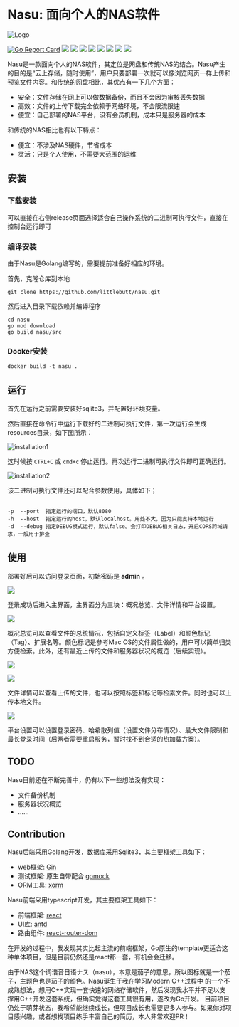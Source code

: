 # Nasu: 面向个人的NAS软件

![Logo](./docs/imgs/logo.jpg) </div>

[![Go Report Card](https://goreportcard.com/badge/github.com/littlebutt/nasu)](https://goreportcard.com/report/github.com/littlebutt/nasu) ![](https://img.shields.io/github/license/littlebutt/nasu) ![](https://img.shields.io/github/go-mod/go-version/littlebutt/nasu) ![](https://img.shields.io/github/package-json/dependency-version/littlebutt/nasu/react?filename=web%2Fpackage.json) ![](https://img.shields.io/github/actions/workflow/status/littlebutt/nasu/go.yml) ![](https://img.shields.io/github/checks-status/littlebutt/nasu/main) ![](https://img.shields.io/readthedocs/go) ![](https://img.shields.io/github/languages/count/littlebutt/nasu) ![](https://img.shields.io/badge/QQ-1136681910-9cf?logo=tencentqq&logoColor=9cf) 

Nasu是一款面向个人的NAS软件，其定位是网盘和传统NAS的结合。Nasu产生的目的是“云上存储，随时使用”，用户只要部署一次就可以像浏览网页一样上传和预览文件内容。和传统的网盘相比，其优点有一下几个方面：

- 安全：文件存储在网上可以做数据备份，而且不会因为审核丢失数据
- 高效：文件的上传下载完全依赖于网络环境，不会限流限速
- 便宜：自己部署的NAS平台，没有会员机制，成本只是服务器的成本

和传统的NAS相比也有以下特点：

- 便宜：不涉及NAS硬件，节省成本
- 灵活：只是个人使用，不需要大范围的运维

## 安装

### 下载安装

可以直接在右侧release页面选择适合自己操作系统的二进制可执行文件，直接在控制台运行即可

### 编译安装

由于Nasu是Golang编写的，需要提前准备好相应的环境。

首先，克隆仓库到本地

```shell
git clone https://github.com/littlebutt/nasu.git
```

然后进入目录下载依赖并编译程序

```shell
cd nasu
go mod download
go build nasu/src
```

### Docker安装

```shell
docker build -t nasu .
```

## 运行

首先在运行之前需要安装好sqlite3，并配置好环境变量。

然后直接在命令行中运行下载好的二进制可执行文件，第一次运行会生成resources目录，如下图所示：

![installation1](./docs/imgs/installation1.jpg)

这时候按 `CTRL+C` 或 `cmd+c` 停止运行。再次运行二进制可执行文件即可正确运行。

![installation2](./docs/imgs/installation2.jpg)

该二进制可执行文件还可以配合参数使用，具体如下；

```text

-p  --port  指定运行的端口，默认8080
-h  --host  指定运行的host，默认localhost。用处不大，因为只能支持本地运行
-d  --debug 指定DEBUG模式运行，默认false。会打印DEBUG相关日志，开启CORS跨域请求，一般用于排查  
```

## 使用

部署好后可以访问登录页面，初始密码是 **admin** 。

![](./docs/imgs/usage.jpg)

登录成功后进入主界面，主界面分为三块：概况总览、文件详情和平台设置。

![](./docs/imgs/usage1.jpg)

概况总览可以查看文件的总统情况，包括自定义标签（Label）和颜色标记（Tag）、扩展名等。颜色标记是参考Mac OS的文件属性做的，用户可以简单归类方便检索。此外，还有最近上传的文件和服务器状况的概览（后续实现）。

![](./docs/imgs/usage2.jpg)

![](./docs/imgs/usage4.jpg)

文件详情可以查看上传的文件，也可以按照标签和标记等检索文件。同时也可以上传本地文件。

![](./docs/imgs/usage3.jpg)

平台设置可以设置登录密码、哈希散列值（设置文件分布情况）、最大文件限制和最长登录时间（后两者需要重启服务，暂时找不到合适的热加载方案）。

## TODO

Nasu目前还在不断完善中，仍有以下一些想法没有实现：

- 文件备份机制
- 服务器状况概览
- ……

## Contribution

Nasu后端采用Golang开发，数据库采用Sqlite3，其主要框架工具如下：

- web框架: [Gin](https://github.com/gin-gonic/gin) 
- 测试框架: 原生自带配合 [gomock](https://github.com/golang/mock)
- ORM工具: [xorm](https://gitea.com/xorm/xorm)

Nasu前端采用typescript开发，其主要框架工具如下：

- 前端框架: [react](https://github.com/facebook/react)
- UI库: [antd](https://github.com/ant-design/ant-design)
- 路由组件: [react-router-dom](https://github.com/remix-run/react-router)

在开发的过程中，我发现其实比起主流的前端框架，Go原生的template更适合这种单体项目，但是目前仍然还是react那一套，有机会会迁移。

由于NAS这个词谐音日语ナス（nasu），本意是茄子的意思，所以图标就是一个茄子，主题色也是茄子的颜色。Nasu诞生于我在学习Modern C++过程中
的一个不成熟想法，想用C++实现一套快速的网络存储软件，然后发现我水平并不足以支撑用C++开发这套系统，但确实觉得这套工具很有用，遂改为Go开发。
目前项目仍处于萌芽状态，我希望能继续成长，但项目成长也需要更多人参与。如果你对项目感兴趣，或者想找项目练手丰富自己的简历，本人非常欢迎PR！





